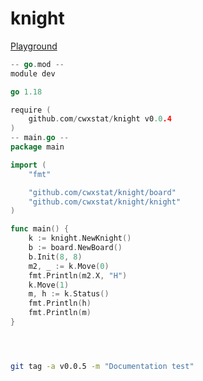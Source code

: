# knight

[Playground](https://go.dev/play/p/_N5NER84Ff8)
```go
-- go.mod --
module dev

go 1.18

require (
	github.com/cwxstat/knight v0.0.4
)
-- main.go --
package main

import (
	"fmt"

	"github.com/cwxstat/knight/board"
	"github.com/cwxstat/knight/knight"
)

func main() {
	k := knight.NewKnight()
	b := board.NewBoard()
	b.Init(8, 8)
	m2, _ := k.Move(0)
	fmt.Println(m2.X, "H")
	k.Move(1)
	m, h := k.Status()
	fmt.Println(h)
	fmt.Println(m)
}


```


```bash



git tag -a v0.0.5 -m "Documentation test"


```
